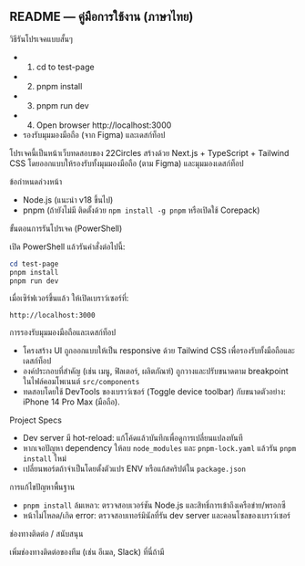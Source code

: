## README — คู่มือการใช้งาน (ภาษาไทย)


วิธีรันโปรเจคแบบสั้นๆ

- 1) cd to test-page
- 2) pnpm install
- 3) pnpm run dev
- 4) Open browser http://localhost:3000
- รองรับมุมมองมือถือ (จาก Figma) และเดสก์ท็อป



โปรเจคนี้เป็นหน้าเว็บทดสอบของ 22Circles สร้างด้วย Next.js + TypeScript + Tailwind CSS โดยออกแบบให้รองรับทั้งมุมมองมือถือ (ตาม Figma) และมุมมองเดสก์ท็อป

ข้อกำหนดล่วงหน้า

- Node.js (แนะนำ v18 ขึ้นไป)
- pnpm (ถ้ายังไม่มี ติดตั้งด้วย `npm install -g pnpm` หรือเปิดใช้ Corepack)

ขั้นตอนการรันโปรเจค (PowerShell)

เปิด PowerShell แล้วรันคำสั่งต่อไปนี้:

```powershell
cd test-page
pnpm install
pnpm run dev
```

เมื่อเซิร์ฟเวอร์ขึ้นแล้ว ให้เปิดเบราว์เซอร์ที่:

```
http://localhost:3000
```

การรองรับมุมมองมือถือและเดสก์ท็อป

- โครงสร้าง UI ถูกออกแบบให้เป็น responsive ด้วย Tailwind CSS เพื่อรองรับทั้งมือถือและเดสก์ท็อป
- องค์ประกอบที่สำคัญ (เช่น เมนู, ฟิลเตอร์, ผลิตภัณฑ์) ถูกวางและปรับขนาดตาม breakpoint ในไฟล์คอมโพเนนต์ `src/components`
- ทดสอบโดยใช้ DevTools ของเบราว์เซอร์ (Toggle device toolbar) กับขนาดตัวอย่าง: iPhone 14 Pro Max (มือถือ).


Project Specs
- Dev server มี hot-reload: แก้โค้ดแล้วบันทึกเพื่อดูการเปลี่ยนแปลงทันที
- หากเจอปัญหา dependency ให้ลบ `node_modules` และ `pnpm-lock.yaml` แล้วรัน `pnpm install` ใหม่
- เปลี่ยนพอร์ตถ้าจำเป็นโดยตั้งตัวแปร ENV หรือแก้สคริปต์ใน `package.json`

การแก้ไขปัญหาพื้นฐาน

- `pnpm install` ล้มเหลว: ตรวจสอบเวอร์ชัน Node.js และสิทธิ์การเข้าถึงเครือข่าย/พรอกซี
- หน้าไม่โหลด/เกิด error: ตรวจสอบเทอร์มินัลที่รัน dev server และคอนโซลของเบราว์เซอร์

ช่องทางติดต่อ / สนับสนุน

เพิ่มช่องทางติดต่อของทีม (เช่น อีเมล, Slack) ที่นี่ถ้ามี



